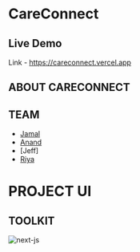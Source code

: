 # CareConnect

## Live Demo
Link - https://careconnect.vercel.app

## ABOUT CARECONNECT

## TEAM
- [Jamal](https://github.com/jamaljm)
- [Anand](https://github.com/zodwick)
- [Jeff]
- [Riya](https://github.com/milkbreadzee)

# PROJECT UI

## TOOLKIT

![next-js](https://user-images.githubusercontent.com/97850633/211158841-940ce5c7-b41d-4335-afc7-1f377555d23b.svg)
